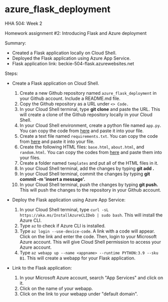 # azure_flask_deployment
HHA 504: Week 2

Homework assignment #2: Introducing Flask and Azure deployment

Summary:
- Created a Flask application locally on Cloud Shell.
- Deployed the Flask application using Azure App Service.
- Flask application link: beckie-504-flask.azurewebsites.net

Steps:
- Create a Flask application on Cloud Shell.
    1. Create a new Github repository named `azure_flask_deployment` in your Github account. Include a README.md file.
    2. Copy the Github repository as a URL under `<> Code.`
    3. In your Cloud Shell terminal, type **git clone** and paste the URL. This will create a clone of the Github repository locally in your Cloud Shell.
    4. In your Cloud Shell environment, create a python file named `app.py`. You can copy the code from [here](https://github.com/Beczheng/azure_flask_deployment/blob/main/app.py) and paste it into your file.
    5. Create a text file named `requirements.txt`. You can copy the code from [here](https://github.com/Beczheng/azure_flask_deployment/blob/main/requirements.txt) and paste it into your file.
    6. Create the following HTML files: `base.html`, `about.html`, and `random.html`. You can copy the codes from [here](https://github.com/Beczheng/azure_flask_deployment/tree/main/templates) and paste them into your files.
    7. Create a folder named `templates` and put all of the HTML files in it.
    8. In your Cloud Shell terminal, add the changes by typing **git add .**
    9. In your Cloud Shell terminal, commit the changes by typing **git commit -m 'insert a message'.**
    10. In your Cloud Shell terminal, push the changes by typing **git push.** This will push the changes to the repository in your Github account.

- Deploy the Flask application using Azure App Service:
    1. In your Cloud Shell terminal, type `curl -sL https://aka.ms/InstallAzureCLIDeb | sudo bash`. This will install the Azure CLI.
    2. Type `az` to check if Azure CLI is installed.
    3. Type `az login --use-device-code`. A link with a code will appear. Click on the link and enter the code. Then, login to your Microsoft Azure account. This will give Cloud Shell permission to access your Azure account. 
    3. Type `az webapp up --name <appname> --runtime PYTHON:3.9 --sku B1`. This will create a webapp for your Flask application.

- Link to the Flask application: 
    1. In your Microsoft Azure account, search "App Services" and click on it.
    2. Click on the name of your webapp.
    3. Click on the link to your webapp under "default domain".






